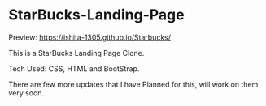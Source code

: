 # StarBucks-Landing-Page

Preview: https://ishita-1305.github.io/Starbucks/


This is a StarBucks Landing Page Clone.

Tech Used: CSS, HTML and BootStrap.

There are few more updates that I have Planned for this, will work on them very soon.
